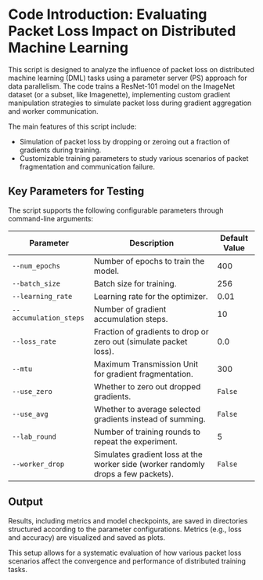 # Code Introduction: Evaluating Packet Loss Impact on Distributed Machine Learning

This script is designed to analyze the influence of packet loss on distributed machine learning (DML) tasks using a parameter server (PS) approach for data parallelism. The code trains a ResNet-101 model on the ImageNet dataset (or a subset, like Imagenette), implementing custom gradient manipulation strategies to simulate packet loss during gradient aggregation and worker communication. 

The main features of this script include:
- Simulation of packet loss by dropping or zeroing out a fraction of gradients during training.
- Customizable training parameters to study various scenarios of packet fragmentation and communication failure.

## Key Parameters for Testing

The script supports the following configurable parameters through command-line arguments:

| Parameter              | Description                                                  | Default Value |
| ---------------------- | ------------------------------------------------------------ | ------------- |
| `--num_epochs`         | Number of epochs to train the model.                         | 400           |
| `--batch_size`         | Batch size for training.                                     | 256           |
| `--learning_rate`      | Learning rate for the optimizer.                             | 0.01          |
| `--accumulation_steps` | Number of gradient accumulation steps.                       | 10            |
| `--loss_rate`          | Fraction of gradients to drop or zero out (simulate packet loss). | 0.0           |
| `--mtu`                | Maximum Transmission Unit for gradient fragmentation.        | 300           |
| `--use_zero`           | Whether to zero out dropped gradients.                       | `False`       |
| `--use_avg`            | Whether to average selected gradients instead of summing.    | `False`       |
| `--lab_round`          | Number of training rounds to repeat the experiment.          | 5             |
| `--worker_drop`        | Simulates gradient loss at the worker side (worker randomly drops a few packets). | `False`       |

## Output

Results, including metrics and model checkpoints, are saved in directories structured according to the parameter configurations. Metrics (e.g., loss and accuracy) are visualized and saved as plots.

This setup allows for a systematic evaluation of how various packet loss scenarios affect the convergence and performance of distributed training tasks. 